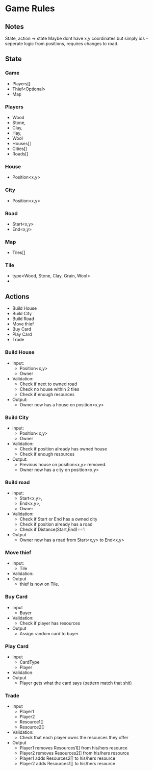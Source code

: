 # Game Rules

## Notes
State, action => state
Maybe dont have x,y coordinates but simply ids - seperate logic from positions, requires changes to road.

## State

### Game
- Players[]
- Thief<Optional<TileID>>
- Map

### Players
- Wood
- Stone,
- Clay,
- Hay,
- Wool
- Houses[]
- Cities[]
- Roads[]

### House
- Position<x,y>

### City
- Position<x,y>

### Road
- Start<x,y>
- End<x,y>

### Map
- Tiles[]

### Tile
- type<Wood, Stone, Clay, Grain, Wool>
- 

## Actions
- Build House
- Build City
- Build Road
- Move thief
- Buy Card
- Play Card
- Trade 

### Build House
- Input: 
    - Position<x,y>
    - Owner
- Validation:
    - Check if next to owned road
    - Check no house within 2 tiles
    - Check if enough resources
- Output:
    - Owner now has a house on position<x,y>

### Build City
- input: 
    - Position<x,y>
    - Owner
- Validation: 
    - Check if position already has owned house
    - Check if enough resources
- Output:
    - Previous house on position<x,y> removed.
    - Owner now has a city on position<x,y>

### Build road
- input:
    - Start<x,y>,
    - End<x,y>,
    - Owner
- Validation:
    - Check if Start or End has a owned city
    - Check if position already has a road
    - Check if Distance(Start,End)==1
- Output
    - Owner now has a road from Start<x,y> to End<x,y>

### Move thief
- Input:
    - Tile
- Validation:
- Output
    - thief is now on Tile.

### Buy Card
- Input
    - Buyer
- Validation:
    - Check if player has resources
- Output
    - Assign random card to buyer

### Play Card
- Input
    - CardType
    - Player
- Validation
- Output
    - Player gets what the card says (pattern match that shit)

### Trade
- Input
    - Player1
    - Player2
    - Resource1[]
    - Resource2[]
- Validation:
    - Check that each player owns the resources they offer
- Output
    - Player1 removes Resources1[] from his/hers resource
    - Player2 removes Resources2[] from his/hers resource
    - Player1 adds Resources2[] to his/hers resource
    - Player2 adds Resources1[] to his/hers resource
